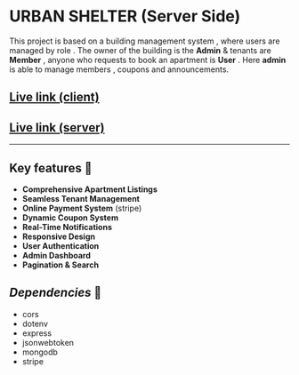 
# **URBAN SHELTER** (Server Side)

This project is based on a building management system , where users are managed by role . The owner of the building is the **Admin** & tenants are **Member** , anyone who requests to book an apartment is **User** . Here **admin** is able to manage members , coupons and announcements.


## [Live link (client)](https://urban-shelter-building.web.app/)
## [Live link (server)](https://urbanshelter.vercel.app/)
---
## Key features 🎯
- **Comprehensive Apartment Listings**  
- **Seamless Tenant Management**  
- **Online Payment System**  (stripe)
- **Dynamic Coupon System**  
- **Real-Time Notifications**  
- **Responsive Design**  
- **User Authentication**  
- **Admin Dashboard**  
- **Pagination & Search**  

## *Dependencies* 🏹
- cors
- dotenv
- express
- jsonwebtoken
- mongodb
- stripe